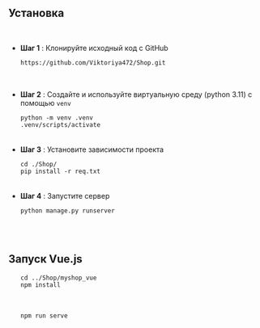 <div class="markdown-heading" dir="auto"><h2 tabindex="-1" class="heading-element" dir="auto"><font style="vertical-align: inherit;"><font style="vertical-align: inherit;">Установка</font></font></h2><a id="user-content-installation" class="anchor" aria-label="Постоянная ссылка: Установка" href="#installation"><svg class="octicon octicon-link" viewBox="0 0 16 16" version="1.1" width="16" height="16" aria-hidden="true"></svg></a></div>
<ul>
  <li>
    <strong><font style="vertical-align: inherit;"><font style="vertical-align: inherit;">Шаг 1</font></font></strong>
    <font style="vertical-align: inherit;"><font style="vertical-align: inherit;"> : Клонируйте исходный код с GitHub</font></font>
  </li>
  <div class="snippet-clipboard-content notranslate position-relative overflow-auto"><pre class="notranslate"><code>https://github.com/Viktoriya472/Shop.git
 </code></pre>
    <div class="zeroclipboard-container">
      <clipboard-copy aria-label="Copy" class="ClipboardButton btn btn-invisible js-clipboard-copy m-2 p-0 d-flex flex-justify-center flex-items-center" data-copy-feedback="Copied!" data-tooltip-direction="w" value="https://github.com/Viktoriya472/Shop.git
        " tabindex="0" role="button">
        <svg aria-hidden="true" height="16" viewBox="0 0 16 16" version="1.1" width="16" data-view-component="true" class="octicon octicon-copy js-clipboard-copy-icon"></svg>
        <svg aria-hidden="true" height="16" viewBox="0 0 16 16" version="1.1" width="16" data-view-component="true" class="octicon octicon-check js-clipboard-check-icon color-fg-success d-none"></svg>
      </clipboard-copy>
    </div>
  </div>
  <li><strong><font style="vertical-align: inherit;"><font style="vertical-align: inherit;">Шаг 2</font></font></strong>
    <font style="vertical-align: inherit;"><font style="vertical-align: inherit;"> : Создайте и используйте виртуальную среду (python 3.11) с помощью </font></font><code>venv</code>
  </li>
  <div class="snippet-clipboard-content notranslate position-relative overflow-auto"><pre class="notranslate"><code>python -m venv .venv
.venv/scripts/activate</code></pre>
    <div class="zeroclipboard-container">
      <clipboard-copy aria-label="Copy" class="ClipboardButton btn btn-invisible js-clipboard-copy m-2 p-0 d-flex flex-justify-center flex-items-center" data-copy-feedback="Copied!" data-tooltip-direction="w" value="python -m venv .venv
.venv/scripts/activate" tabindex="0" role="button">
        <svg aria-hidden="true" height="16" viewBox="0 0 16 16" version="1.1" width="16" data-view-component="true" class="octicon octicon-copy js-clipboard-copy-icon"></svg>
        <svg aria-hidden="true" height="16" viewBox="0 0 16 16" version="1.1" width="16" data-view-component="true" class="octicon octicon-check js-clipboard-check-icon color-fg-success d-none"></svg>
      </clipboard-copy>
    </div>
  </div>
  <li>
    <strong><font style="vertical-align: inherit;"><font style="vertical-align: inherit;">Шаг 3</font></font></strong>
    <font style="vertical-align: inherit;"><font style="vertical-align: inherit;"> : Установите зависимости проекта</font></font>
  </li>
<div class="snippet-clipboard-content notranslate position-relative overflow-auto"><pre class="notranslate"><code>cd ./Shop/
pip install -r req.txt</code></pre>
    <div class="zeroclipboard-container">
      <clipboard-copy aria-label="Copy" class="ClipboardButton btn btn-invisible js-clipboard-copy m-2 p-0 d-flex flex-justify-center flex-items-center" data-copy-feedback="Copied!" data-tooltip-direction="w" value="cd ./Shop/
pip install -r req.txt" tabindex="0" role="button">
        <svg aria-hidden="true" height="16" viewBox="0 0 16 16" version="1.1" width="16" data-view-component="true" class="octicon octicon-copy js-clipboard-copy-icon"></svg>
        <svg aria-hidden="true" height="16" viewBox="0 0 16 16" version="1.1" width="16" data-view-component="true" class="octicon octicon-check js-clipboard-check-icon color-fg-success d-none"></svg>
      </clipboard-copy>
    </div>
  </div>
  <li>
  <strong><font style="vertical-align: inherit;"><font style="vertical-align: inherit;">Шаг 4</font></font></strong>
  <font style="vertical-align: inherit;"><font style="vertical-align: inherit;"> : Запустите сервер</font></font>
  </li>
    <div class="snippet-clipboard-content notranslate position-relative overflow-auto"><pre class="notranslate"><code>python manage.py runserver
 </code></pre><div class="zeroclipboard-container">
    <clipboard-copy aria-label="Copy" class="ClipboardButton btn btn-invisible js-clipboard-copy m-2 p-0 d-flex flex-justify-center flex-items-center" data-copy-feedback="Copied!" data-tooltip-direction="w" value="python manage.py runserver" tabindex="0" role="button">
      <svg aria-hidden="true" height="16" viewBox="0 0 16 16" version="1.1" width="16" data-view-component="true" class="octicon octicon-copy js-clipboard-copy-icon"></svg>
      <svg aria-hidden="true" height="16" viewBox="0 0 16 16" version="1.1" width="16" data-view-component="true" class="octicon octicon-check js-clipboard-check-icon color-fg-success d-none"></svg>
    </clipboard-copy>
  </div></div>
</ul>
<h2 tabindex="-1" class="heading-element" dir="auto"><font style="vertical-align: inherit;"><font style="vertical-align: inherit;">Запуск Vue.js</font></font></h2>
<ul>
  
  <div class="snippet-clipboard-content notranslate position-relative overflow-auto"><pre class="notranslate"><code>cd ../Shop/myshop_vue
npm install</code></pre>
    <div class="zeroclipboard-container">
      <clipboard-copy aria-label="Copy" class="ClipboardButton btn btn-invisible js-clipboard-copy m-2 p-0 d-flex flex-justify-center flex-items-center" data-copy-feedback="Copied!" data-tooltip-direction="w" value="cd ../Shop/myshop_vue
npm install" tabindex="0" role="button">
        <svg aria-hidden="true" height="16" viewBox="0 0 16 16" version="1.1" width="16" data-view-component="true" class="octicon octicon-copy js-clipboard-copy-icon"></svg>
        <svg aria-hidden="true" height="16" viewBox="0 0 16 16" version="1.1" width="16" data-view-component="true" class="octicon octicon-check js-clipboard-check-icon color-fg-success d-none"></svg>
      </clipboard-copy>
    </div>
  </div>
  <div class="snippet-clipboard-content notranslate position-relative overflow-auto"><pre class="notranslate"><code>npm run serve
 </code></pre>
    <div class="zeroclipboard-container">
      <clipboard-copy aria-label="Copy" class="ClipboardButton btn btn-invisible js-clipboard-copy m-2 p-0 d-flex flex-justify-center flex-items-center" data-copy-feedback="Copied!" data-tooltip-direction="w" value="npm run serve
         " tabindex="0" role="button">
        <svg aria-hidden="true" height="16" viewBox="0 0 16 16" version="1.1" width="16" data-view-component="true" class="octicon octicon-copy js-clipboard-copy-icon"></svg>
        <svg aria-hidden="true" height="16" viewBox="0 0 16 16" version="1.1" width="16" data-view-component="true" class="octicon octicon-check js-clipboard-check-icon color-fg-success d-none"></svg>
      </clipboard-copy>
    </div>
  </div> 
</ul>
